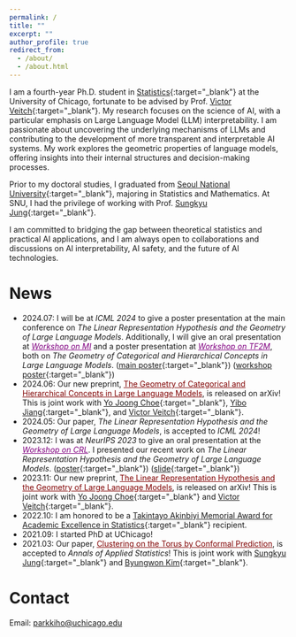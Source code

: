 ```yaml
---
permalink: /
title: ""
excerpt: ""
author_profile: true
redirect_from: 
  - /about/
  - /about.html
---
```


I am a fourth-year Ph.D. student in [Statistics](https://stat.uchicago.edu){:target="_blank"} at the University of Chicago, fortunate to be advised by Prof. [Victor Veitch](http://victorveitch.com/){:target="_blank"}.
My research focuses on the science of AI, with a particular emphasis on Large Language Model (LLM) interpretability. I am passionate about uncovering the underlying mechanisms of LLMs and contributing to the development of more transparent and interpretable AI systems. My work explores the geometric properties of language models, offering insights into their internal structures and decision-making processes.

Prior to my doctoral studies, I graduated from [Seoul National University](https://stat.snu.ac.kr/en/){:target="_blank"}, majoring in Statistics and Mathematics. At SNU, I had the privilege of working with Prof. [Sungkyu Jung](http://jung.snu.ac.kr){:target="_blank"}.

I am committed to bridging the gap between theoretical statistics and practical AI applications, and I am always open to collaborations and discussions on AI interpretability, AI safety, and the future of AI technologies.

News
=====
* 2024.07: I will be at *ICML 2024* to give a poster presentation at the main conference on *The Linear Representation Hypothesis and the Geometry of Large Language Models*. Additionally, I will give an oral presentation at <a href="https://icml2024mi.pages.dev" style="font-style:italic; color: purple;" target="_blank">Workshop on MI</a> and a poster presentation at <a href="https://sites.google.com/view/tf2m" style="font-style:italic; color: purple;" target="_blank">Workshop on TF2M</a>, both on *The Geometry of Categorical and Hierarchical Concepts in Large Language Models*. ([main poster](https://github.com/KihoPark/kihopark.github.io/blob/master/files/ICML%202024%20main%20poster.pdf){:target="_blank"}) ([workshop poster](https://github.com/KihoPark/kihopark.github.io/blob/master/files/ICML%202024%20Workshop%20Poster.pdf){:target="_blank"})
* 2024.06: Our new preprint, <a href="https://arxiv.org/abs/2406.01506" style="color:maroon;" target="_blank">The Geometry of Categorical and Hierarchical Concepts in Large Language Models</a>, is released on arXiv! This is joint work with [Yo Joong Choe](https://yjchoe.github.io/){:target="_blank"}, [Yibo Jiang](https://ybjiaang.github.io){:target="_blank"}, and [Victor Veitch](http://victorveitch.com/){:target="_blank"}.
* 2024.05: Our paper, *The Linear Representation Hypothesis and the Geometry of Large Language Models*, is accepted to *ICML 2024*!
* 2023.12: I was at *NeurIPS 2023* to give an oral presentation at the <a href="https://crl-workshop.github.io/" style="font-style:italic; color: purple;" target="_blank">Workshop on CRL</a>. I presented our recent work on *The Linear Representation Hypothesis and the Geometry of Large Language Models*. ([poster](https://github.com/KihoPark/kihopark.github.io/blob/master/files/NeurIPS%202023%20poster.pdf){:target="_blank"}) ([slide](http://kihopark.github.io/files/NeurIPS%202023%20Workshop%20keynote.pdf){:target="_blank"})
* 2023.11: Our new preprint, <a href="https://arxiv.org/abs/2311.03658" style="color:maroon;" target="_blank">The Linear Representation Hypothesis and the Geometry of Large Language Models</a>, is released on arXiv! This is joint work with [Yo Joong Choe](https://yjchoe.github.io/){:target="_blank"} and [Victor Veitch](http://victorveitch.com/){:target="_blank"}.
* 2022.10: I am honored to be a [Takintayo Akinbiyi Memorial Award for Academic Excellence in Statistics](https://stat.uchicago.edu/about/akinbiyi-fund/){:target="_blank"} recipient.
* 2021.09: I started PhD at UChicago!
* 2021.03: Our paper, <a href="https://projecteuclid.org/journals/annals-of-applied-statistics/volume-15/issue-4/Clustering-on-the-torus-by-conformal-prediction/10.1214/21-AOAS1459.short" style="color:maroon;" target="_blank">Clustering on the Torus by Conformal Prediction</a>, is accepted to *Annals of Applied Statistics*! This is joint work with [Sungkyu Jung](http://jung.snu.ac.kr/){:target="_blank"} and [Byungwon Kim](https://sites.google.com/view/ns208/home){:target="_blank"}.

Contact
=====
Email: <parkkiho@uchicago.edu>
